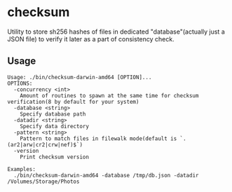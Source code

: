 checksum
========

Utility to store sh256 hashes of files in dedicated "database"(actually just a JSON file) to
verify it later as a part of consistency check.

Usage
-----

```
Usage: ./bin/checksum-darwin-amd64 [OPTION]...
OPTIONS:
  -concurrency <int>
    Amount of routines to spawn at the same time for checksum verification(8 by default for your system)
  -database <string>
    Specify database path
  -datadir <string>
    Specify data directory
  -pattern <string>
    Pattern to match files in filewalk mode(default is `.(ar2|arw|cr2|crw|nef)$`)
  -version
    Print checksum version

Examples:
  ./bin/checksum-darwin-amd64 -database /tmp/db.json -datadir /Volumes/Storage/Photos
```
